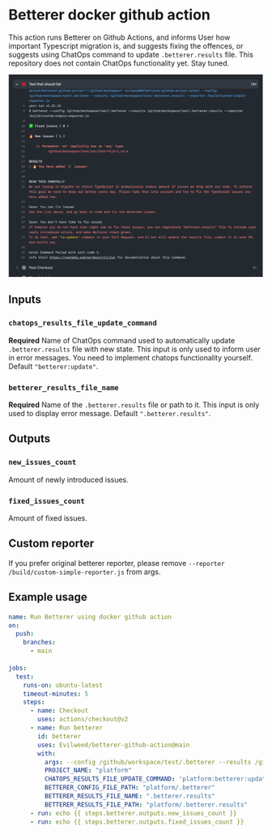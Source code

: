 # Betterer docker github action

This action runs Betterer on Github Actions, and informs User how important Typescript migration is, and suggests fixing the offences, or suggests using ChatOps command to update `.betterer.results` file.
This repository does not contain ChatOps functionality yet.
Stay tuned.

![Demo image](./documentation/demo-image.png)

## Inputs

### `chatops_results_file_update_command`

**Required** Name of ChatOps command used to automatically update `.betterer.results` file with new state. This input is only used to inform user in error messages. You need to implement chatops functionality yourself. Default `"betterer:update"`.

### `betterer_results_file_name`

**Required** Name of the `.betterer.results` file or path to it. This input is only used to display error message. Default `".betterer.results"`.

## Outputs

### `new_issues_count`

Amount of newly introduced issues.

### `fixed_issues_count`

Amount of fixed issues.

## Custom reporter
If you prefer original betterer reporter, please remove `--reporter /build/custom-simple-reporter.js` from args.

## Example usage

```yaml
name: Run Betterer using docker github action
on:
  push:
    branches:
      - main

jobs:
  test:
    runs-on: ubuntu-latest
    timeout-minutes: 5
    steps:
      - name: Checkout
        uses: actions/checkout@v2
      - name: Run betterer
        id: betterer
        uses: Evilweed/betterer-github-action@main
        with:
          args: --config /github/workspace/test/.betterer --results /github/workspace/test/.betterer.results --reporter /build/custom-simple-reporter.js
          PROJECT_NAME: "platform"
          CHATOPS_RESULTS_FILE_UPDATE_COMMAND: 'platform:betterer:update'
          BETTERER_CONFIG_FILE_PATH: "platform/.betterer"
          BETTERER_RESULTS_FILE_NAME: ".betterer.results"
          BETTERER_RESULTS_FILE_PATH: "platform/.betterer.results"
      - run: echo {{ steps.betterer.outputs.new_issues_count }}
      - run: echo {{ steps.betterer.outputs.fixed_issues_count }}
```
